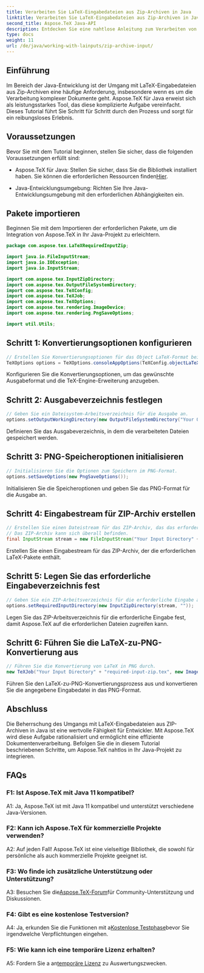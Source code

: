 ```yaml
---
title: Verarbeiten Sie LaTeX-Eingabedateien aus Zip-Archiven in Java
linktitle: Verarbeiten Sie LaTeX-Eingabedateien aus Zip-Archiven in Java
second_title: Aspose.TeX Java-API
description: Entdecken Sie eine nahtlose Anleitung zum Verarbeiten von LaTeX-Dateien aus ZIP-Archiven in Java mit Aspose.TeX. Steigern Sie mühelos Ihre Möglichkeiten zur Dokumentenverarbeitung.
type: docs
weight: 11
url: /de/java/working-with-lainputs/zip-archive-input/
---
```

## Einführung

Im Bereich der Java-Entwicklung ist der Umgang mit LaTeX-Eingabedateien aus Zip-Archiven eine häufige Anforderung, insbesondere wenn es um die Verarbeitung komplexer Dokumente geht. Aspose.TeX für Java erweist sich als leistungsstarkes Tool, das diese komplizierte Aufgabe vereinfacht. Dieses Tutorial führt Sie Schritt für Schritt durch den Prozess und sorgt für ein reibungsloses Erlebnis.

## Voraussetzungen

Bevor Sie mit dem Tutorial beginnen, stellen Sie sicher, dass die folgenden Voraussetzungen erfüllt sind:

-  Aspose.TeX für Java: Stellen Sie sicher, dass Sie die Bibliothek installiert haben. Sie können die erforderlichen Ressourcen finden[Hier](https://reference.aspose.com/tex/java/).

- Java-Entwicklungsumgebung: Richten Sie Ihre Java-Entwicklungsumgebung mit den erforderlichen Abhängigkeiten ein.

## Pakete importieren

Beginnen Sie mit dem Importieren der erforderlichen Pakete, um die Integration von Aspose.TeX in Ihr Java-Projekt zu erleichtern.

```java
package com.aspose.tex.LaTeXRequiredInputZip;

import java.io.FileInputStream;
import java.io.IOException;
import java.io.InputStream;

import com.aspose.tex.InputZipDirectory;
import com.aspose.tex.OutputFileSystemDirectory;
import com.aspose.tex.TeXConfig;
import com.aspose.tex.TeXJob;
import com.aspose.tex.TeXOptions;
import com.aspose.tex.rendering.ImageDevice;
import com.aspose.tex.rendering.PngSaveOptions;

import util.Utils;
```

## Schritt 1: Konvertierungsoptionen konfigurieren

```java
// Erstellen Sie Konvertierungsoptionen für das Object LaTeX-Format bei der Erweiterung der Object TeX-Engine.
TeXOptions options = TeXOptions.consoleAppOptions(TeXConfig.objectLaTeX());
```

Konfigurieren Sie die Konvertierungsoptionen, um das gewünschte Ausgabeformat und die TeX-Engine-Erweiterung anzugeben.

## Schritt 2: Ausgabeverzeichnis festlegen

```java
// Geben Sie ein Dateisystem-Arbeitsverzeichnis für die Ausgabe an.
options.setOutputWorkingDirectory(new OutputFileSystemDirectory("Your Output Directory"));
```

Definieren Sie das Ausgabeverzeichnis, in dem die verarbeiteten Dateien gespeichert werden.

## Schritt 3: PNG-Speicheroptionen initialisieren

```java
// Initialisieren Sie die Optionen zum Speichern im PNG-Format.
options.setSaveOptions(new PngSaveOptions());
```

Initialisieren Sie die Speicheroptionen und geben Sie das PNG-Format für die Ausgabe an.

## Schritt 4: Eingabestream für ZIP-Archiv erstellen

```java
// Erstellen Sie einen Dateistream für das ZIP-Archiv, das das erforderliche Paket enthält.
// Das ZIP-Archiv kann sich überall befinden.
final InputStream stream = new FileInputStream("Your Input Directory" + "packages\\pgfplots.zip");
```

Erstellen Sie einen Eingabestream für das ZIP-Archiv, der die erforderlichen LaTeX-Pakete enthält.

## Schritt 5: Legen Sie das erforderliche Eingabeverzeichnis fest

```java
// Geben Sie ein ZIP-Arbeitsverzeichnis für die erforderliche Eingabe an.
options.setRequiredInputDirectory(new InputZipDirectory(stream, ""));
```

Legen Sie das ZIP-Arbeitsverzeichnis für die erforderliche Eingabe fest, damit Aspose.TeX auf die erforderlichen Dateien zugreifen kann.

## Schritt 6: Führen Sie die LaTeX-zu-PNG-Konvertierung aus

```java
// Führen Sie die Konvertierung von LaTeX in PNG durch.
new TeXJob("Your Input Directory" + "required-input-zip.tex", new ImageDevice(), options).run();
```

Führen Sie den LaTeX-zu-PNG-Konvertierungsprozess aus und konvertieren Sie die angegebene Eingabedatei in das PNG-Format.

## Abschluss

Die Beherrschung des Umgangs mit LaTeX-Eingabedateien aus ZIP-Archiven in Java ist eine wertvolle Fähigkeit für Entwickler. Mit Aspose.TeX wird diese Aufgabe rationalisiert und ermöglicht eine effiziente Dokumentenverarbeitung. Befolgen Sie die in diesem Tutorial beschriebenen Schritte, um Aspose.TeX nahtlos in Ihr Java-Projekt zu integrieren.

## FAQs

### F1: Ist Aspose.TeX mit Java 11 kompatibel?

A1: Ja, Aspose.TeX ist mit Java 11 kompatibel und unterstützt verschiedene Java-Versionen.

### F2: Kann ich Aspose.TeX für kommerzielle Projekte verwenden?

A2: Auf jeden Fall! Aspose.TeX ist eine vielseitige Bibliothek, die sowohl für persönliche als auch kommerzielle Projekte geeignet ist.

### F3: Wo finde ich zusätzliche Unterstützung oder Unterstützung?

 A3: Besuchen Sie die[Aspose.TeX-Forum](https://forum.aspose.com/c/tex/47)für Community-Unterstützung und Diskussionen.

### F4: Gibt es eine kostenlose Testversion?

 A4: Ja, erkunden Sie die Funktionen mit a[Kostenlose Testphase](https://releases.aspose.com/)bevor Sie irgendwelche Verpflichtungen eingehen.

### F5: Wie kann ich eine temporäre Lizenz erhalten?

 A5: Fordern Sie a an[temporäre Lizenz](https://purchase.aspose.com/temporary-license/) zu Auswertungszwecken.